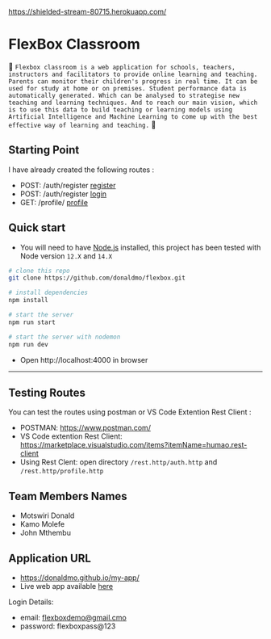 https://shielded-stream-80715.herokuapp.com/
# FlexBox Classroom

🚀 `Flexbox classroom is a web application for schools, teachers, instructors and facilitators to provide online learning and teaching. Parents can monitor their children's progress in real time. It can be used for study at home or on premises. Student performance data is automatically generated. Which can be analysed to strategise new teaching and learning techniques. And to reach our main vision, which is to use this data to build teaching or learning models using Artificial Intelligence and Machine Learning to come up with the best effective way of learning and teaching.` 🚀

## Starting Point

I have already created the following routes :

-   POST:  /auth/register [register](http://localhost:4000/auth/register)
-   POST:  /auth/register [login](http://localhost:4000/auth/login)
-   GET:  /profile/ [profile](http://localhost:4000/profile/register)

## Quick start

-   You will need to have [Node.js](https://nodejs.org/en/blog/release/v12.22.1/) installed, this project has been tested with Node version `12.X` and `14.X`

```bash
# clone this repo
git clone https://github.com/donaldmo/flexbox.git

# install dependencies
npm install

# start the server
npm run start

# start the server with nodemon
npm run dev
```

-   Open http://localhost:4000 in browser

---

## Testing Routes

You can test the routes using postman or VS Code Extention Rest Client :

-   POSTMAN:  https://www.postman.com/
-   VS Code extention Rest Client: https://marketplace.visualstudio.com/items?itemName=humao.rest-client
-   Using Rest Clent: open directory `/rest.http/auth.http` and `/rest.http/profile.http`

## Team Members Names

-   Motswiri Donald
-   Kamo Molefe
-   John Mthembu

## Application URL
 - https://donaldmo.github.io/my-app/
 - Live web app available [here](https://donaldmo.github.io/my-app/) 

Login Details:
-   email: flexboxdemo@gmail.cmo
-   password: flexboxpass@123
